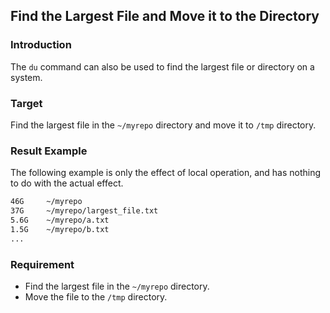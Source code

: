 ## Find the Largest File and Move it to the Directory

### Introduction

The `du` command can also be used to find the largest file or directory on a system.

### Target

Find the largest file in the `~/myrepo` directory and move it to `/tmp` directory.

### Result Example

The following example is only the effect of local operation, and has nothing to do with the actual effect.

```bash
46G     ~/myrepo
37G     ~/myrepo/largest_file.txt
5.6G    ~/myrepo/a.txt
1.5G    ~/myrepo/b.txt
...
```

### Requirement

- Find the largest file in the `~/myrepo` directory.
- Move the file to the `/tmp` directory.
